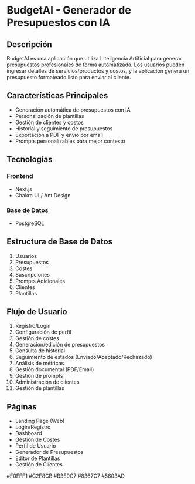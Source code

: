 # BudgetAI - Generador de Presupuestos con IA

## Descripción

BudgetAI es una aplicación que utiliza Inteligencia Artificial para generar presupuestos profesionales de forma automatizada. Los usuarios pueden ingresar detalles de servicios/productos y costos, y la aplicación genera un presupuesto formateado listo para enviar al cliente.

## Características Principales

- Generación automática de presupuestos con IA
- Personalización de plantillas
- Gestión de clientes y costos
- Historial y seguimiento de presupuestos
- Exportación a PDF y envío por email
- Prompts personalizables para mejor contexto

## Tecnologías

### Frontend

- Next.js
- Chakra UI / Ant Design

### Base de Datos

- PostgreSQL

## Estructura de Base de Datos

1. Usuarios
2. Presupuestos
3. Costes
4. Suscripciones
5. Prompts Adicionales
6. Clientes
7. Plantillas

## Flujo de Usuario

1. Registro/Login
2. Configuración de perfil
3. Gestión de costes
4. Generación/edición de presupuestos
5. Consulta de historial
6. Seguimiento de estados (Enviado/Aceptado/Rechazado)
7. Análisis de métricas
8. Gestión documental (PDF/Email)
9. Gestión de prompts
10. Administración de clientes
11. Gestión de plantillas

## Páginas

- Landing Page (Web)
- Login/Registro
- Dashboard
- Gestión de Costes
- Perfil de Usuario
- Generador de Presupuestos
- Editor de Plantillas
- Gestión de Clientes

#F0FFF1 #C2F8CB #B3E9C7 #8367C7 #5603AD
